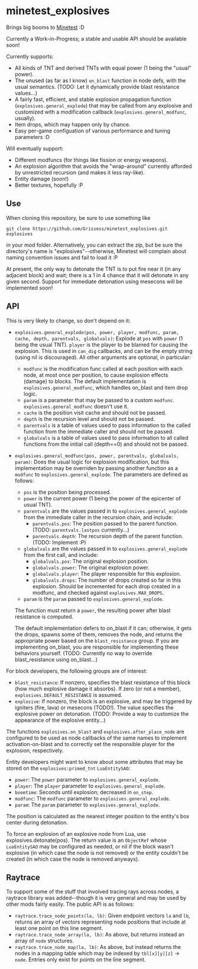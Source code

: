 minetest_explosives
===================

Brings big booms to [Minetest](minetest.net) :D

Currently a Work-in-Progress; a stable and usable API should be available soon!

Currently supports:

* All kinds of TNT and derived TNTs with equal power (1 being the "usual" power).
* The unused (as far as I know) `on_blast` function in node defs, with the usual semantics. (TODO: Let it dynamically provide blast resistance values...)
* A fairly fast, efficient, and stable explosion propagation function (`explosives.general_explode`) that may be called from any explosive and customized with a modification callback (`explosives.general_modfunc`, usually).
* Item drops, which may happen only by chance.
* Easy per-game configuation of various performance and tuning parameters :D

Will eventually support:

* Different modfuncs (for things like fission or energy weapons).
* An explosion algorithm that avoids the "wrap-around" currently afforded by unrestricted recursion (and makes it less ray-like).
* Entity damage (soon!)
* Better textures, hopefully :P

Use
---

When cloning this repository, be sure to use something like

    git clone https://github.com/Grissess/minetest_explosives.git explosives

in your mod folder. Alternatively, you can extract the zip, but be sure the directory's name is "explosives"--otherwise, Minetest will complain about naming convention issues and fail to load it :P

At present, the only way to detonate the TNT is to put fire near it (in any adjacent block) and wait; there is a 1 in 4 chance that it will detonate in any given second. Support for immediate detonation using mesecons will be implemented soon!

API
---

This is very likely to change, so don't depend on it:

* `explosives.general_explode(pos, power, player, modfunc, param, cache, depth, parentvals, globalvals)`: Explode at `pos` with `power` (1 being the usual TNT). `player` is the player to be blamed for causing the explosion. This is used in `can_dig` callbacks, and can be the empty string (using nil is discouraged). All other arguments are optional, in particular:

  * `modfunc` is the modification func called at each position with each node, at most once per position, to cause explosion effects (damage) to blocks. The default implementation is `explosives.general_modfunc`, which handles on_blast and item drop logic.
  * `param` is a parameter that may be passed to a custom `modfunc`. `explosives.general_modfunc` doesn't use it.
  * `cache` is the position visit cache and should not be passed.
  * `depth` is the recursion level and should not be passed.
  * `parentvals` is a table of values used to pass information to the called function from the immediate caller and should not be passed.
  * `globalvals` is a table of values used to pass information to all called functions from the initial call (depth==0) and should not be passed.
  
* `explosives.general_modfunc(pos, power, parentvals, globalvals, param)`: Does the usual logic for explosion modification, but this implementation may be overriden by passing another function as a `modfunc` to `explosives.general_explode`. The parameters are defined as follows:

  * `pos` is the position being processed.
  * `power` is the current power (1 being the power of the epicenter of usual TNT).
  * `parentvals` are the values passed in to `explosives.general_explode` from the immediate caller in the recursion chain, and include:
    * `parentvals.pos`: The position passed to the parent function. (TODO: `parentvals.lastpos` currently...)
    * `parentvals.depth`: The recursion depth of the parent function. (TODO: Implement :P)
  * `globalvals` are the values passed in to `explosives.general_explode` from the first call, and include:
    * `globalvals.pos`: The original explosion position.
    * `globalvals.power`: The original explosion power.
    * `globalvals.player`: The player responsible for this explosion.
    * `globalvals.drops`: The number of drops created so far in this explosion. Should be incremented for each drop created in a modfunc, and checked against `explosives.MAX_DROPS`.
  * `param` is the `param` passed to `explosives.general_explode`.

  The function must return a `power`, the resulting power after blast resistance is computed.
  
  The default implementation defers to on_blast if it can; otherwise, it gets the drops, spawns some of them, removes the node, and returns the appropriate power based on the `blast_resistance` group. If you are implementing on_blast, you are responsible for implementing these behaviors yourself. (TODO: Currently no way to override blast_resistance using on_blast...)
  
For block developers, the following groups are of interest:

* `blast_resistance`: If nonzero, specifies the blast resistance of this block (how much explosive damage it absorbs). If zero (or not a member), `explosives.DEFAULT_RESISTANCE` is assumed.
* `explosive`: If nonzero, the block is an explosive, and may be triggered by igniters (fire, lava) or mesecons (TODO!). The value specifies the explosive power on detonation. (TODO: Provide a way to customize the appearance of the explosive entity...)

The functions `explosives.on_blast` and `explosives.after_place_node` are configured to be used as node callbacks of the same names to implement activation-on-blast and to correctly set the responsible player for the explosion, respectively.

Entity developers might want to know about some attributes that may be stored on the `explosives:primed_tnt` `LuaEntitySAO`:

* `power`: The `power` parameter to `explosives.general_explode`.
* `player`: The `player` parameter to `explosives.general_explode`.
* `boomtime`: Seconds until explosion; decreased in `on_step`.
* `modfunc`: The `modfunc` parameter to `explosives.general_explode`.
* `param`: The `param` parameter to `explosives.general_explode`.

The position is calculated as the nearest integer position to the entity's box center during detonation.

To force an explosion of an explosive node from Lua, use explosives.detonate(pos). The return value is an `ObjectRef` whose `LuaEntitySAO` may be configured as needed, or nil if the block wasn't explosive (in which case the node is not removed) or the entity couldn't be created (in which case the node is removed anyways).

Raytrace
--------

To support some of the stuff that involved tracing rays across nodes, a raytrace library was added--though it is very general and may be used by other mods fairly easily. The public API is as follows:

* `raytrace.trace_node_points(la, lb)`: Given endpoint vectors `la` and `lb`, returns an array of vectors representing node positions that include at least one point on this line segment.
* `raytrace.trace_node_array(la, lb)`: As above, but returns instead an array of `node` structures.
* `raytrace.trace_node_map(la, lb)`: As above, but instead returns the nodes in a mapping table which may be indexed by `tbl[x][y][z]` -> `node`. Entries only exist for points on the line segment.
